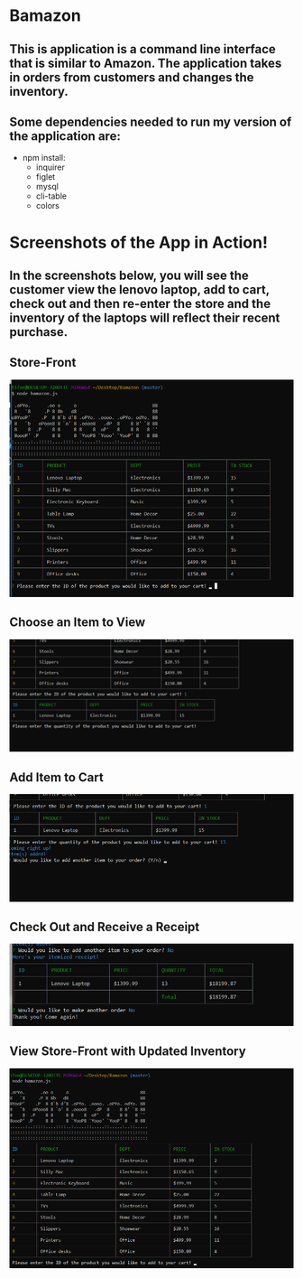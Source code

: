 # Bamazon

## This is application is a command line interface that is similar to Amazon. The application takes in orders from customers and changes the inventory.

## Some dependencies needed to run my version of the application are:
* npm install:
    * inquirer
    * figlet
    * mysql
    * cli-table
    * colors
# Screenshots of the App in Action!

## In the screenshots below, you will see the customer view the lenovo laptop, add to cart, check out and then re-enter the store and the inventory of the laptops will reflect their recent purchase.

## Store-Front
![Bamazon](/images/intro.png)


## Choose an Item to View
![IDInventory](/images/idchosen.png)

## Add Item to Cart
![Quantitychosen](/images/quantitychosen.png)

## Check Out and Receive a Receipt
![checkout](/images/checkout.png)

## View Store-Front with Updated Inventory
![updatedStoreFront](/images/updatedStoreFront.png)
